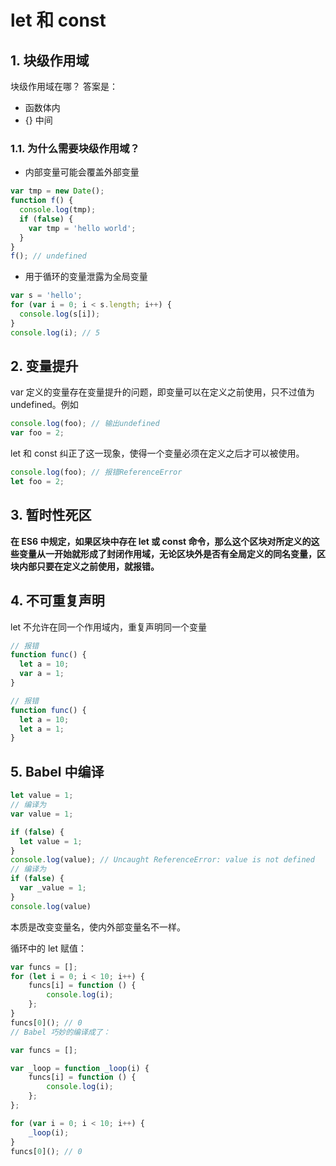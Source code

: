 # let 和 const

## 1. 块级作用域
块级作用域在哪？
答案是：
  - 函数体内
  - {} 中间
### 1.1. 为什么需要块级作用域？
  - 内部变量可能会覆盖外部变量
  ```js
  var tmp = new Date();
  function f() {
    console.log(tmp);
    if (false) {
      var tmp = 'hello world';
    }
  }
  f(); // undefined
  ```
  - 用于循环的变量泄露为全局变量
  ```js
  var s = 'hello';
  for (var i = 0; i < s.length; i++) {
    console.log(s[i]);
  }
  console.log(i); // 5
  ```
## 2. 变量提升

var 定义的变量存在变量提升的问题，即变量可以在定义之前使用，只不过值为 undefined。例如

```js
console.log(foo); // 输出undefined
var foo = 2;
```

let 和 const 纠正了这一现象，使得一个变量必须在定义之后才可以被使用。

```js
console.log(foo); // 报错ReferenceError
let foo = 2;
```

## 3. 暂时性死区
  **在 ES6 中规定，如果区块中存在 let 或 const 命令，那么这个区块对所定义的这些变量从一开始就形成了封闭作用域，无论区块外是否有全局定义的同名变量，区块内部只要在定义之前使用，就报错。**

## 4. 不可重复声明
let 不允许在同一个作用域内，重复声明同一个变量
```js
// 报错
function func() {
  let a = 10;
  var a = 1;
}

// 报错
function func() {
  let a = 10;
  let a = 1;
}
```
## 5. Babel 中编译
```js
let value = 1;
// 编译为
var value = 1;
```
```js
if (false) {
  let value = 1;
}
console.log(value); // Uncaught ReferenceError: value is not defined
// 编译为
if (false) {
  var _value = 1;
}
console.log(value)
```
本质是改变变量名，使内外部变量名不一样。

循环中的 let 赋值：
```js
var funcs = [];
for (let i = 0; i < 10; i++) {
    funcs[i] = function () {
        console.log(i);
    };
}
funcs[0](); // 0
// Babel 巧妙的编译成了：

var funcs = [];

var _loop = function _loop(i) {
    funcs[i] = function () {
        console.log(i);
    };
};

for (var i = 0; i < 10; i++) {
    _loop(i);
}
funcs[0](); // 0
```
